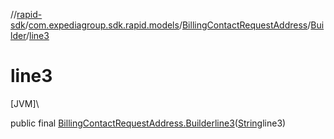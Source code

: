 //[rapid-sdk](../../../../index.md)/[com.expediagroup.sdk.rapid.models](../../index.md)/[BillingContactRequestAddress](../index.md)/[Builder](index.md)/[line3](line3.md)

# line3

[JVM]\

public final [BillingContactRequestAddress.Builder](index.md)[line3](line3.md)([String](https://docs.oracle.com/javase/8/docs/api/java/lang/String.html)line3)
